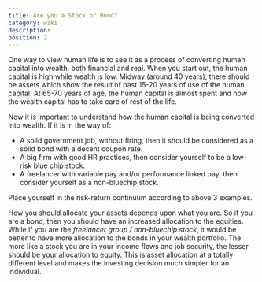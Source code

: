 ```yaml
---
title: Are you a Stock or Bond?
category: wiki
description: 
position: 2
---
```


One way to view human life is to see it as a process of converting human capital into wealth, both financial and real. When you start out, the human capital is high while wealth is low. Midway (around 40 years), there should be assets which show the result of past 15-20 years of use of the human capital. At 65-70 years of age, the human capital is almost spent and now the wealth capital has to take care of rest of the life. 

Now it is important to understand how the human capital is being converted into wealth. If it is in the way of:

- A solid government job, without firing, then it should be considered as a solid bond with a decent coupon rate. 
- A big firm with good HR practices, then consider yourself to be a low-risk blue chip stock.
- A freelancer with variable pay and/or performance linked pay, then consider yourself as a non-bluechip stock. 

Place yourself in the risk-return continuum according to above 3 examples.

How you should allocate your assets depends upon what you are. So if you are a bond, then you should have an increased allocation to the equities. While if you are the _freelancer group / non-bluechip stock_, it would be better to have more allocation to the bonds in your wealth portfolio. 
The more like a stock you are in your income flows and job security, the lesser should be your allocation to equity. This is asset allocation at a totally different level and makes the investing decision much simpler for an individual.


 
